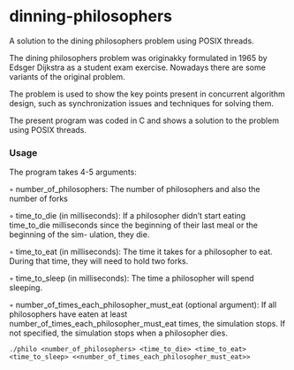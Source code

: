 # dinning-philosophers
A solution to the dining philosophers problem using POSIX threads.

The dining philosophers problem was originakky formulated in 1965 by Edsger Dijkstra as a student exam exercise. Nowadays there are some variants of the original problem.

The problem is used to show the key points present in concurrent algorithm design, such as synchronization issues and techniques for solving them.

The present program was coded in C and shows a solution to the problem using POSIX threads.



### Usage
The program takes 4-5 arguments:

◦ number_of_philosophers: The number of philosophers and also the number
of forks

◦ time_to_die (in milliseconds): If a philosopher didn’t start eating time_to_die
milliseconds since the beginning of their last meal or the beginning of the sim-
ulation, they die.

◦ time_to_eat (in milliseconds): The time it takes for a philosopher to eat.
During that time, they will need to hold two forks.

◦ time_to_sleep (in milliseconds): The time a philosopher will spend sleeping.

◦ number_of_times_each_philosopher_must_eat (optional argument): If all
philosophers have eaten at least number_of_times_each_philosopher_must_eat
times, the simulation stops. If not specified, the simulation stops when a
philosopher dies.

```./philo <number_of_philosophers> <time_to_die> <time_to_eat> <time_to_sleep> <<number_of_times_each_philosopher_must_eat>>```

